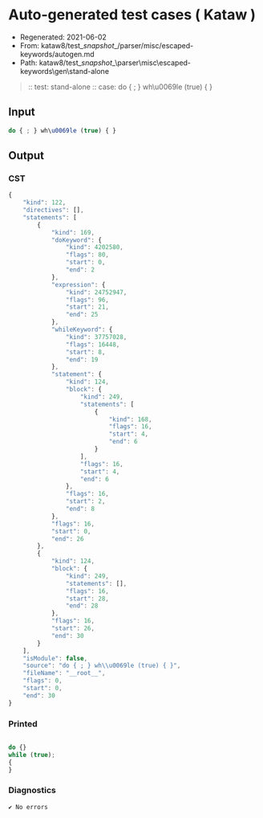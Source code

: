# Auto-generated test cases ( Kataw )
- Regenerated: 2021-06-02
- From: kataw8/test\__snapshot__/parser/misc/escaped-keywords/autogen.md
- Path: kataw8/test\__snapshot__\parser\misc\escaped-keywords\gen\stand-alone
> :: test: stand-alone
> :: case: do { ; } wh\u0069le (true) { }
## Input

`````js
do { ; } wh\u0069le (true) { }
`````
## Output

### CST

```javascript
{
    "kind": 122,
    "directives": [],
    "statements": [
        {
            "kind": 169,
            "doKeyword": {
                "kind": 4202580,
                "flags": 80,
                "start": 0,
                "end": 2
            },
            "expression": {
                "kind": 24752947,
                "flags": 96,
                "start": 21,
                "end": 25
            },
            "whileKeyword": {
                "kind": 37757028,
                "flags": 16448,
                "start": 8,
                "end": 19
            },
            "statement": {
                "kind": 124,
                "block": {
                    "kind": 249,
                    "statements": [
                        {
                            "kind": 168,
                            "flags": 16,
                            "start": 4,
                            "end": 6
                        }
                    ],
                    "flags": 16,
                    "start": 4,
                    "end": 6
                },
                "flags": 16,
                "start": 2,
                "end": 8
            },
            "flags": 16,
            "start": 0,
            "end": 26
        },
        {
            "kind": 124,
            "block": {
                "kind": 249,
                "statements": [],
                "flags": 16,
                "start": 28,
                "end": 28
            },
            "flags": 16,
            "start": 26,
            "end": 30
        }
    ],
    "isModule": false,
    "source": "do { ; } wh\\u0069le (true) { }",
    "fileName": "__root__",
    "flags": 0,
    "start": 0,
    "end": 30
}
```

### Printed

```javascript

do {}
while (true);
{
}
```

### Diagnostics

```javascript
✔ No errors
```

